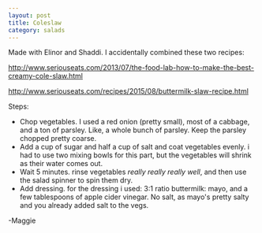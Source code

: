 ```yaml
---
layout: post
title: Coleslaw
category: salads
---
```


Made with Elinor and Shaddi. I accidentally combined these two recipes:

http://www.seriouseats.com/2013/07/the-food-lab-how-to-make-the-best-creamy-cole-slaw.html

http://www.seriouseats.com/recipes/2015/08/buttermilk-slaw-recipe.html

Steps:
* Chop vegetables. I used a red onion (pretty small), most of a
  cabbage, and a ton of parsley. Like, a whole bunch of parsley. Keep
  the parsley chopped pretty coarse.
* Add a cup of sugar and half a cup of salt and coat vegetables
  evenly. i had to use two mixing bowls for this part, but the
  vegetables will shrink as their water comes out.
* Wait 5 minutes. rinse vegetables *really really really well*, and
  then use the salad spinner to spin them dry.
* Add dressing. for the dressing i used: 3:1 ratio buttermilk: mayo,
  and a few tablespoons of apple cider vinegar. No salt, as mayo's
  pretty salty and you already added salt to the vegs.

-Maggie
